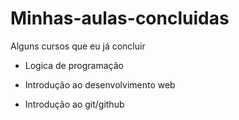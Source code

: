 # Minhas-aulas-concluidas
Alguns cursos que eu já concluir 

- Logica de programação

- Introdução ao desenvolvimento web

- Introdução ao git/github
